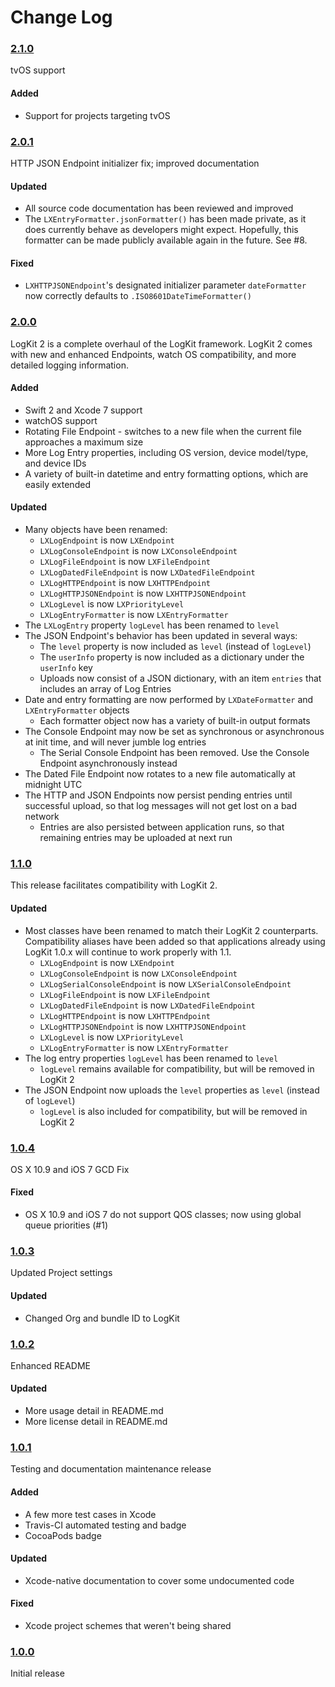 # Change Log


### [2.1.0](https://github.com/logkit/logkit/releases/tag/2.1.0)

tvOS support

#### Added

* Support for projects targeting tvOS


### [2.0.1](https://github.com/logkit/logkit/releases/tag/2.0.1)

HTTP JSON Endpoint initializer fix; improved documentation

#### Updated

* All source code documentation has been reviewed and improved
* The `LXEntryFormatter.jsonFormatter()` has been made private, as it does currently behave as developers might expect. Hopefully, this formatter can be made publicly available again in the future. See #8.

#### Fixed

* `LXHTTPJSONEndpoint`'s designated initializer parameter `dateFormatter` now correctly defaults to `.ISO8601DateTimeFormatter()`


### [2.0.0](https://github.com/logkit/logkit/releases/tag/2.0.0)

LogKit 2 is a complete overhaul of the LogKit framework. LogKit 2 comes with new and enhanced Endpoints, watch OS compatibility, and more detailed logging information.

#### Added

* Swift 2 and Xcode 7 support
* watchOS support
* Rotating File Endpoint - switches to a new file when the current file approaches a maximum size
* More Log Entry properties, including OS version, device model/type, and device IDs
* A variety of built-in datetime and entry formatting options, which are easily extended

#### Updated

* Many objects have been renamed:
  * `LXLogEndpoint` is now `LXEndpoint`
  * `LXLogConsoleEndpoint` is now `LXConsoleEndpoint`
  * `LXLogFileEndpoint` is now `LXFileEndpoint`
  * `LXLogDatedFileEndpoint` is now `LXDatedFileEndpoint`
  * `LXLogHTTPEndpoint` is now `LXHTTPEndpoint`
  * `LXLogHTTPJSONEndpoint` is now `LXHTTPJSONEndpoint`
  * `LXLogLevel` is now `LXPriorityLevel`
  * `LXLogEntryFormatter` is now `LXEntryFormatter`
* The `LXLogEntry` property `logLevel` has been renamed to `level`
* The JSON Endpoint's behavior has been updated in several ways:
  * The `level` property is now included as `level` (instead of `logLevel`)
  * The `userInfo` property is now included as a dictionary under the `userInfo` key
  * Uploads now consist of a JSON dictionary, with an item `entries` that includes an array of Log Entries
* Date and entry formatting are now performed by `LXDateFormatter` and `LXEntryFormatter` objects
  * Each formatter object now has a variety of built-in output formats
* The Console Endpoint may now be set as synchronous or asynchronous at init time, and will never jumble log entries
  * The Serial Console Endpoint has been removed. Use the Console Endpoint asynchronously instead
* The Dated File Endpoint now rotates to a new file automatically at midnight UTC
* The HTTP and JSON Endpoints now persist pending entries until successful upload, so that log messages will not get lost on a bad network
  * Entries are also persisted between application runs, so that remaining entries may be uploaded at next run


### [1.1.0](https://github.com/logkit/logkit/releases/tag/1.1.0)

This release facilitates compatibility with LogKit 2.

#### Updated

* Most classes have been renamed to match their LogKit 2 counterparts. Compatibility aliases have been added so that applications already using LogKit 1.0.x will continue to work properly with 1.1.
  * `LXLogEndpoint` is now `LXEndpoint`
  * `LXLogConsoleEndpoint` is now `LXConsoleEndpoint`
  * `LXLogSerialConsoleEndpoint` is now `LXSerialConsoleEndpoint`
  * `LXLogFileEndpoint` is now `LXFileEndpoint`
  * `LXLogDatedFileEndpoint` is now `LXDatedFileEndpoint`
  * `LXLogHTTPEndpoint` is now `LXHTTPEndpoint`
  * `LXLogHTTPJSONEndpoint` is now `LXHTTPJSONEndpoint`
  * `LXLogLevel` is now `LXPriorityLevel`
  * `LXLogEntryFormatter` is now `LXEntryFormatter`
* The log entry properties `logLevel` has been renamed to `level`
  * `logLevel` remains available for compatibility, but will be removed in LogKit 2
* The JSON Endpoint now uploads the `level` properties as `level` (instead of `logLevel`)
  * `logLevel` is also included for compatibility, but will be removed in LogKit 2


### [1.0.4](https://github.com/logkit/logkit/releases/tag/1.0.4)

OS X 10.9 and iOS 7 GCD Fix

#### Fixed

* OS X 10.9 and iOS 7 do not support QOS classes; now using global queue priorities (#1)


### [1.0.3](https://github.com/logkit/logkit/releases/tag/1.0.3)

Updated Project settings

#### Updated

* Changed Org and bundle ID to LogKit


### [1.0.2](https://github.com/logkit/logkit/releases/tag/1.0.2)

Enhanced README

#### Updated

* More usage detail in README.md
* More license detail in README.md


### [1.0.1](https://github.com/logkit/logkit/releases/tag/1.0.1)

Testing and documentation maintenance release

#### Added

* A few more test cases in Xcode
* Travis-CI automated testing and badge
* CocoaPods badge

#### Updated

* Xcode-native documentation to cover some undocumented code

#### Fixed

* Xcode project schemes that weren't being shared


### [1.0.0](https://github.com/logkit/logkit/releases/tag/1.0.0)

Initial release
